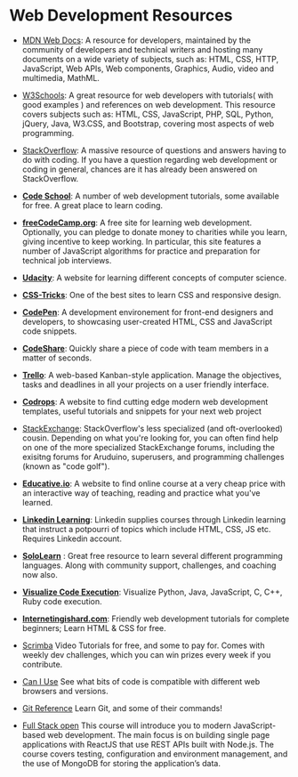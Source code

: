# Web Development Resources

- [MDN Web Docs](https://developer.mozilla.org/en-US/): A resource for developers, maintained by the community of developers and technical writers and hosting many documents on a wide variety of subjects, such as: HTML, CSS, HTTP, JavaScript, Web APIs, Web components, Graphics, Audio, video and multimedia, MathML.

- [W3Schools](https://www.w3schools.com): A great resource for web developers with tutorials( with good examples ) and references on web development. This resource covers
  subjects such as: HTML, CSS, JavaScript, PHP, SQL, Python, jQuery, Java, W3.CSS, and Bootstrap, covering most aspects of web programming.

- [StackOverflow](https://stackoverflow.com/): A massive resource of questions and answers having to do with coding. If you have a question regarding web development or coding in general, chances are it has already been answered on StackOverflow.

* [**Code School**](https://www.codeschool.com/): A number of web development tutorials, some available for free. A great place to learn coding.

* [**freeCodeCamp.org**](https://www.freecodecamp.org): A free site for learning web development. Optionally, you can pledge to donate money to charities while you learn, giving incentive to keep working. In particular, this site features a number of JavaScript algorithms for practice and preparation for technical job interviews.

* [**Udacity**](https://www.udacity.com/): A website for learning different concepts of computer science.

* [**CSS-Tricks**](https://css-tricks.com/): One of the best sites to learn CSS and responsive design.

* [**CodePen**](https://codepen.io/): A development environement for front-end designers and developers, to showcasing user-created HTML, CSS and JavaScript code snippets.

* [**CodeShare**](https://codeshare.io/): Quickly share a piece of code with team members in a matter of seconds.

* [**Trello**](https://trello.com/): A web-based Kanban-style application. Manage the objectives, tasks and deadlines in all your projects on a user friendly interface.

* [**Codrops**](https://tympanus.net/codrops/): A website to find cutting edge modern web development templates, useful tutorials and snippets for your next web project

- [StackExchange](https://stackexchange.com/): StackOverflow's less specialized (and oft-overlooked) cousin. Depending on what you're looking for, you can often find help on one of the more specialized StackExchange forums, including the exisitng forums for Aruduino, superusers, and programming challenges (known as "code golf").

* [**Educative.io**](https://www.educative.io/learn): A website to find online course at a very cheap price with an interactive way of teaching, reading and practice what you've learned.

* [**Linkedin Learning**](https://www.linkedin.com/learning/me?trk=nav_neptune_learning): Linkedin supplies courses through Linkedin learning that instruct a potpourri of topics which include HTML, CSS, JS etc. Requires Linkedin account.

* [**SoloLearn**](https://www.sololearn.com/Courses/) : Great free resource to learn several different programming languages. Along with community support, challenges, and coaching now also.

* [**Visualize Code Execution**](http://pythontutor.com/): Visualize Python, Java, JavaScript, C, C++, Ruby code execution.

* [**Internetingishard.com**](https://www.internetingishard.com/): Friendly web development tutorials for complete beginners; Learn HTML & CSS for free.
* [Scrimba](http://scrimba.com/) Video Tutorials for free, and some to pay for. Comes with weekly dev challenges, which you can win prizes every week if you contribute.
* [Can I Use](https://caniuse.com/) See what bits of code is compatible with different web browsers and versions.

* [Git Reference](https://git-scm.com/docs) Learn Git, and some of their commands!

* [Full Stack open](https://fullstackopen.com) This course will introduce you to modern JavaScript-based web development. The main focus is on building single page applications with ReactJS that use REST APIs built with Node.js. The course covers testing, configuration and environment management, and the use of MongoDB for storing the application’s data.
